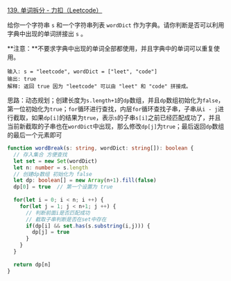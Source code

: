 [139. 单词拆分 - 力扣（Leetcode）](https://leetcode.cn/problems/word-break/description/?envType=study-plan-v2&id=dynamic-programming)

给你一个字符串 `s` 和一个字符串列表 `wordDict` 作为字典。请你判断是否可以利用字典中出现的单词拼接出 `s` 。

**注意：**不要求字典中出现的单词全部都使用，并且字典中的单词可以重复使用。

```
输入: s = "leetcode", wordDict = ["leet", "code"]
输出: true
解释: 返回 true 因为 "leetcode" 可以由 "leet" 和 "code" 拼接成。
```

思路：动态规划；创建长度为`s.length+1`的`dp`数组，并且`dp`数组初始化为`false`，第一位初始化为`true`；`for`循环进行查找，内层`for`循环查找子串，子串从`i - j`进行截取，如果`dp[i]`的结果为`true`，表示`s`的子串`s[i]`之前已经匹配成功了，并且当前新截取的子串也在`wordDict`中出现，那么修改`dp[j]`为`true`；最后返回`dp`数组的最后一个元素即可

```typescript
function wordBreak(s: string, wordDict: string[]): boolean {
  // 存入集合 方便查找
  let set = new Set(wordDict)
  let n: number = s.length
  // 创建dp数组 初始化为 false
  let dp: boolean[] = new Array(n+1).fill(false)
  dp[0] = true  // 第一个设置为 true
  
  for(let i = 0; i < n; i ++) {
    for(let j = 1; j < n+1; j ++) {
      // 判断前面i是否匹配成功
      // 截取子串判断是否在set中存在
      if(dp[i] && set.has(s.substring(i,j))) {
        dp[j] = true
      }
    }
  }
  
  return dp[n]
}
```


